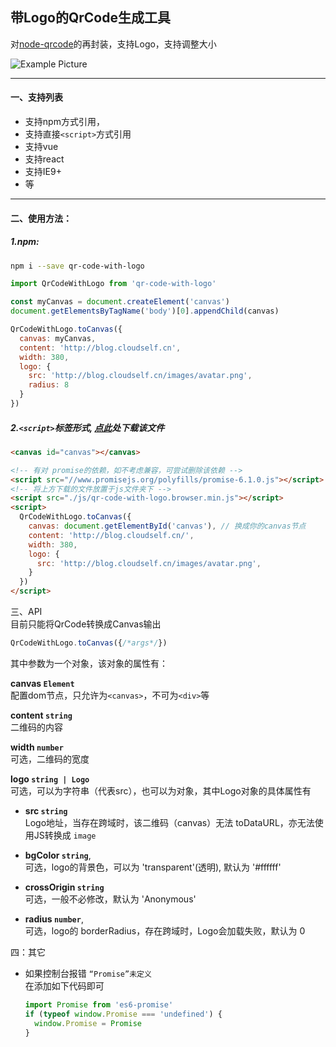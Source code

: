 ## 带Logo的QrCode生成工具  
对[node-qrcode](https://github.com/soldair/node-qrcode)的再封装，支持Logo，支持调整大小

![Example Picture](https://raw.githubusercontent.com/HerbLuo/qr-code-with-logo/master/qr-code-with-logo-screenshot.png)

___

#### 一、支持列表
- 支持npm方式引用，
- 支持直接`<script>`方式引用
- 支持vue
- 支持react
- 支持IE9+
- 等
___

#### 二、使用方法：
##### 1.npm:
```bash
npm i --save qr-code-with-logo
```

```javascript
import QrCodeWithLogo from 'qr-code-with-logo'

const myCanvas = document.createElement('canvas')
document.getElementsByTagName('body')[0].appendChild(canvas)

QrCodeWithLogo.toCanvas({
  canvas: myCanvas,
  content: 'http://blog.cloudself.cn',
  width: 380,
  logo: {
    src: 'http://blog.cloudself.cn/images/avatar.png',
    radius: 8
  }
})
```

##### 2.`<script>`标签形式, [点此](https://raw.githubusercontent.com/HerbLuo/qr-code-with-logo/master/lib/qr-code-with-logo.browser.min.js)处下载该文件
```html
<canvas id="canvas"></canvas>

<!-- 有对 promise的依赖，如不考虑兼容，可尝试删除该依赖 -->
<script src="//www.promisejs.org/polyfills/promise-6.1.0.js"></script>
<!-- 将上方下载的文件放置于js文件夹下 -->
<script src="./js/qr-code-with-logo.browser.min.js"></script>
<script>
  QrCodeWithLogo.toCanvas({
    canvas: document.getElementById('canvas'), // 换成你的canvas节点
    content: 'http://blog.cloudself.cn/',
    width: 380,
    logo: {
      src: 'http://blog.cloudself.cn/images/avatar.png',
    }
  })
</script>
```

三、API  
目前只能将QrCode转换成Canvas输出
```javascript
QrCodeWithLogo.toCanvas({/*args*/})
```

其中参数为一个对象，该对象的属性有：

**canvas `Element`**  
配置dom节点，只允许为`<canvas>`，不可为`<div>`等  

**content `string`**  
二维码的内容  

**width `number`**  
可选，二维码的宽度  

**logo `string | Logo`**  
可选，可以为字符串（代表src），也可以为对象，其中Logo对象的具体属性有
*  **src `string`**  
  Logo地址，当存在跨域时，该二维码（canvas）无法 toDataURL，亦无法使用JS转换成 `image`
  
*  **bgColor `string`**,  
  可选，logo的背景色，可以为 'transparent'(透明), 默认为 '#ffffff'
  
*  **crossOrigin `string`**  
  可选，一般不必修改，默认为 'Anonymous'
  
*  **radius `number`**,  
  可选，logo的 borderRadius，存在跨域时，Logo会加载失败，默认为 0

四：其它
* 如果控制台报错 `“Promise”未定义`  
  在添加如下代码即可
  ```javascript
  import Promise from 'es6-promise'
  if (typeof window.Promise === 'undefined') {
    window.Promise = Promise
  }
  ```
